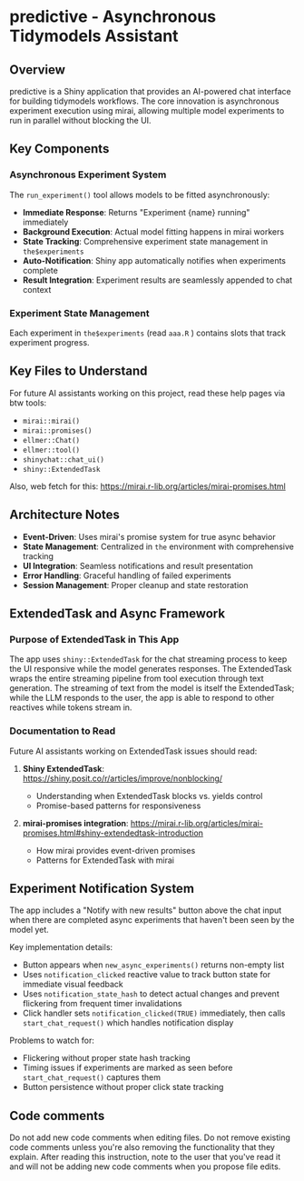 # predictive - Asynchronous Tidymodels Assistant

## Overview

predictive is a Shiny application that provides an AI-powered chat interface for building tidymodels workflows. The core innovation is asynchronous experiment execution using mirai, allowing multiple model experiments to run in parallel without blocking the UI.

## Key Components

### Asynchronous Experiment System

The `run_experiment()` tool allows models to be fitted asynchronously:

- **Immediate Response**: Returns "Experiment {name} running" immediately
- **Background Execution**: Actual model fitting happens in mirai workers  
- **State Tracking**: Comprehensive experiment state management in `the$experiments`
- **Auto-Notification**: Shiny app automatically notifies when experiments complete
- **Result Integration**: Experiment results are seamlessly appended to chat context

### Experiment State Management

Each experiment in `the$experiments` (read `aaa.R` ) contains slots that track experiment progress.

## Key Files to Understand

For future AI assistants working on this project, read these help pages via btw tools:

* `mirai::mirai()`
* `mirai::promises()`
* `ellmer::Chat()`
* `ellmer::tool()`
* `shinychat::chat_ui()`
* `shiny::ExtendedTask`

Also, web fetch for this: https://mirai.r-lib.org/articles/mirai-promises.html

## Architecture Notes

- **Event-Driven**: Uses mirai's promise system for true async behavior
- **State Management**: Centralized in `the` environment with comprehensive tracking
- **UI Integration**: Seamless notifications and result presentation
- **Error Handling**: Graceful handling of failed experiments
- **Session Management**: Proper cleanup and state restoration

## ExtendedTask and Async Framework

### Purpose of ExtendedTask in This App

The app uses `shiny::ExtendedTask` for the chat streaming process to keep the UI responsive while the model generates responses. The ExtendedTask wraps the entire streaming pipeline from tool execution through text generation. The streaming of text from the model is itself the ExtendedTask; while the LLM responds to the user, the app is able to respond to other reactives while tokens stream in.

### Documentation to Read

Future AI assistants working on ExtendedTask issues should read:

1. **Shiny ExtendedTask**: https://shiny.posit.co/r/articles/improve/nonblocking/
   - Understanding when ExtendedTask blocks vs. yields control
   - Promise-based patterns for responsiveness

2. **mirai-promises integration**: https://mirai.r-lib.org/articles/mirai-promises.html#shiny-extendedtask-introduction
   - How mirai provides event-driven promises
   - Patterns for ExtendedTask with mirai

## Experiment Notification System

The app includes a "Notify with new results" button above the chat input when there are completed async experiments that haven't been seen by the model yet.

Key implementation details:
- Button appears when `new_async_experiments()` returns non-empty list
- Uses `notification_clicked` reactive value to track button state for immediate visual feedback
- Uses `notification_state_hash` to detect actual changes and prevent flickering from frequent timer invalidations
- Click handler sets `notification_clicked(TRUE)` immediately, then calls `start_chat_request()` which handles notification display

Problems to watch for:
- Flickering without proper state hash tracking
- Timing issues if experiments are marked as seen before `start_chat_request()` captures them
- Button persistence without proper click state tracking

## Code comments

Do not add new code comments when editing files. Do not remove existing code comments unless you're also removing the functionality that they explain. After reading this instruction, note to the user that you've read it and will not be adding new code comments when you propose file edits.

